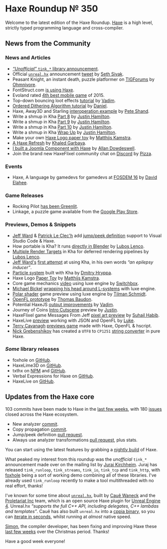[_template]: ../templates/roundup.html
[date]: / "2015-12-23 09:04:00"
[modified]: / "2015-12-23 15:30:00"
[published]: / "2015-12-23 15:30:00"
[“”]: a ""
# Haxe Roundup № 350

Welcome to the latest edition of the Haxe Roundup. [Haxe]
is a high level, strictly typed programming language and cross-compiler.
	
## News from the Community

### News and Articles

- [_“Unofficial”_ `tink_*` library announcement][l36].
- Official [`unreal.hx`][l42] announcement [tweet][l41] by [Seth Sivak][tw20].
- Peasant Knight, an instant death, puzzle platformer on [TIGForums][l44] by
[Ohmnivore][tw22].
- FontStruct.com [is using Haxe][l2].
- Evoland rated [4th best mobile game][l3] of 2015.
- Top-down bouncing loot effects [tutorial][l7] by [Vadim][tw3].
- [Ordered Dithering Algorithm tutorial][l1] by [Daniel][tw1].
- Haxe, Away3D and Starling [interoperation example][l6] by [Pete Shand][tw2].
- Write a shmup in Kha [Part 8][l20] by [Justin Hamilton][tw12].
- Write a shmup in Kha [Part 9][l25] by [Justin Hamilton][tw12].
- Write a shmup in Kha [Part 10][l30] by [Justin Hamilton][tw12].
- Write a shmup in Kha [Wrap Up][l34] by [Justin Hamilton][tw12].
- Make your own [Haxe Logo paper toy][l28] by [Matthijs Kamstra][tw9].
- [A Haxe Refresh][l29] by [Khaled Garbaya][tw16].
- [I built a Joomla Component with Haxe][l35] by [Allan Dowdeswell][tw18].
- Join the brand new HaxeFlixel community chat on [Discord][l45] by [Pizza][tw23].

### Events

- Haxe, A language by gamedevs for gamedevs at [FOSDEM 16][l26] by [David Elahee][tw14].

### Game Releases

- Rocking Pilot [has been Greenlit][l4].
- Linkage, a puzzle game available from the [Google Play Store][l5].

### Previews, Demos & Snippets

- [Jeff Ward][tw7] & [Patrick Le Clec'h][tw8] add [jump/peek definition][l12] support to
Visual Studio Code & Haxe.
- How portable is Kha? It runs [directly in Blender][l27] by [Lubos Lenco][tw15].
- [Multiple Render Targets][l33] in Kha for deferred rendering pipelines by [Lubos Lenco][tw15].
- [Jeff Ward's][tw7] [first attempt][l39] at using Kha, in his own words _“an epilepsy inducer”_.
- [Particle system][l32] built with Kha by [Dmitry Hryppa][tw17].
- Haxe Logo [Paper Toy][l13] by [Matthijs Kamstra][tw9].
- Core game mechanics [video][l9] using luxe engine by [Switchbox][tw5].
- [Michael Bickel][tw11] [wrapping his head around L-systems][l15] with luxe engine.
- [Polar shader][l24] game preview using luxe engine by [Tilman Schmidt][tw13].
- [OpenFL prototype][l8] by [Thomas Baudon][tw4].
- Potential HaxeJS [output improvements][l10] by [Vadim][tw3].
- Journey of Coins [Intro Cutscene][l11] preview by [Justin][tw6].
- HaxeFlixel game Messages From Jeff [pixel art preview][l14] by [Suhail Habib][tw10].
- HaxeLive [preview][l40] working with JSON and OpenFL by [Luke][tw19].
- [Terry Cavanagh][tw21] [previews game][l43] made with Haxe, OpenFL & hscript.
- [Nick Grebenshikov][tw24] has created a `UTF8` to `CP1251` [string converter][l46] 
in pure Haxe.

### _Some_ library releases

- foxhole on [GitHub][l31].
- HaxeLime3D on [GitHub][l21].
- txthx on [NPM][l22] and [GitHub][l23].
- Verbal Expressions for Haxe on [GitHub][l37].
- HaxeLive on [GitHub][l38].

## Updates from the Haxe core

103 commits have been made to Haxe in the [last few weeks], with 
180 [issues] closed across the Haxe ecosystem.

- New analyzer [commit][l17].
- Copy propagation [commit][l18].
- Jump/peek definition [pull request][l16].
- Always use analyzer transformations [pull request][l19], plus stats.

You can start using the latest features by grabbing a [nightly build] of Haxe.

What peaked my interest from this roundup was the _unofficial_ `tink_*` announcement
made over on the mailing list by [Juraj Kirchheim][tw25]. Juraj has released
`tink_runloop`, `tink_streams`, `tink_io`, `tink_tcp` and `tink_http`, with
[foxhole][l31] being a sort of working demo combining all of these libraries. I've
already used `tink_runloop` recently to make a tool multithreaded with no real effort,
thanks!

I've known for some time about [`unreal.hx`][l42], built by [Cauê Waneck][tw27]
and the [Proletariat Inc][tw26] team, which is an open source Haxe plugin for
[Unreal Engine 4][l47]. Unreal.hx _“supports the full C++ API, 
including delegates, C++ lambdas and templates”_. Cauê has also built `unreal.hx`
into a [cppia binary][l49], so you can [iterate in seconds][l48], whilst running
at _almost_ native speed.

[Simon][gh1], the compiler developer, has been fixing and improving Haxe these
[last few weeks] over the Christmas period. Thanks!

Have a good week everyone!

[gh1]: https://github.com/Simn "@Simn"

[l49]: http://haxe.io/roundups/wwx/2015/#cppia "Haxe Hxcpp Cppia Target"
[l48]: https://twitter.com/cwaneck/status/685832450300313600 "Iterate in seconds with unreal.hx"
[l47]: https://www.unrealengine.com/what-is-unreal-engine-4 "About Unreal Engine"
[l46]: https://gist.github.com/ngrebenshikov/e82ffca794554c67a9af "Pure Haxe UFT8 to CP1251 converter"
[l45]: https://discordapp.com/invite/0kc4JePgdUWRqwDa "HaxeFlixel Discord Chat"
[l44]: https://forums.tigsource.com/index.php?topic=52263.0 "Peasant Knight on TIGForums"
[l43]: https://twitter.com/terrycavanagh/status/685123160522526720 "Haxe, OpenFL & hscript powered game on Twitter"
[l42]: https://github.com/proletariatgames/unreal.hx "Unreal.hx on GitHub"
[l41]: https://twitter.com/sjsivak/status/684871952746582016 "Official unreal.hx announcement on Twitter"
[l40]: https://twitter.com/tienery/status/685122985536176129 "HaxeLive JSON and OpenFL preview on Twitter"
[l39]: https://twitter.com/Jeff__Ward/status/684528028504883201 "Jeff Ward's first attempt at using Kha"
[l38]: https://github.com/ColourID/HaxeLive "HaxeLive on GitHub"
[l37]: https://github.com/VerbalExpressions/HaxeVerbalExpressions "Haxe Verbal Expressions on GitHub"
[l36]: https://groups.google.com/forum/#!msg/haxelang/2gRl_zCc2-0/VHUUwTp6AgAJ "Unofficial tink library announcement"
[l35]: http://www.confidant.ca/blog/2016/joomlahaxe/ "I built a Joomla Component with Haxe"
[l34]: https://twitter.com/jamiltron/status/684254750703927296 "Write a shmup in Kha Wrap Up"
[l33]: https://twitter.com/luboslenco/status/684026034237378560 "Multiple render targets in Kha on Twitter"
[l32]: https://twitter.com/dmitryhryppa/status/683801527467794432 "Kha particle system on Twitter"
[l31]: https://github.com/back2dos/foxhole "foxhole on GitHub"
[l30]: http://jamiltron.com/2016/01/KhaShmup-Tutorial-Part-10/ "Write a shmup in Kha Part 10"
[l29]: http://learnhaxe.org/haxe/a-haxe-refresh/ "A Haxe Refresh"
[l28]: http://www.matthijskamstra.nl/blog/2016/01/03/haxe-logo-papertoy/ "Make your own Haxe paper toy"
[l27]: https://twitter.com/luboslenco/status/683239174309330945 "Kha running in Blender on Twitter"
[l26]: https://fosdem.org/2016/schedule/event/haxe/ "Haxe, A language by gamedevs for gamedevs at FOSDEM 16"
[l25]: http://jamiltron.com/2015/12/KhaShmup-Tutorial-Part-9/ "Write a shmup in Kha Part 9"
[l24]: https://twitter.com/keymaster_/status/682557361211469825 "Polar Shader Preview on Twitter"
[l23]: https://github.com/damoebius/txthx "txthx on GitHub"
[l22]: https://www.npmjs.com/package/txthx "txthx on NPM"
[l21]: https://github.com/akadjoker/HaxeLime3D "HaxeLime3D on GitHub"
[l20]: http://jamiltron.com/2015/12/KhaShmup-Tutorial-Part-8/ "Write a shmup in Kha Part 8"
[l19]: https://github.com/HaxeFoundation/haxe/pull/4746 "Always use analyzer transformations pull request"
[l18]: https://github.com/HaxeFoundation/haxe/commit/c268c62f28ac2a74b8a53b330c36d08574600bfd "Add Copy propagation commit"
[l17]: https://github.com/HaxeFoundation/haxe/commit/d57112a64a5e0f7b867378446702e45cb73d664f "New Analyzer commit"
[l16]: https://github.com/HaxeFoundation/haxe/pull/4758 "New display mode for Jump/peek defintion"
[l15]: https://twitter.com/dazKind/status/681364829504933888 "L-systems and luxe engine on Twitter"
[l14]: https://twitter.com/87meansSuhail/status/681180697822892032 "Messages From Jeff Preview on Twitter"
[l13]: https://twitter.com/MatthijsKamstra/status/681127970061348864 "Haxe Logo Paper Toy on Twitter"
[l12]: https://twitter.com/Jeff__Ward/status/681216872189050880 "Haxe jump / peek preview on Twitter"
[l11]: https://www.youtube.com/watch?v=QC2kpjRzulM&feature=youtu.be "Journey of Coins Intro Cutscene on YouTube"
[l10]: https://twitter.com/YellowAfterlife/status/679956868278665216 "Potential HaxeJS readability improvements on Twitter"
[l9]: https://twitter.com/SwitchboxGame/status/679485809272045568 "Core game mechanics on Twitter"
[l8]: https://twitter.com/thomas_baudon/status/679453075778760704 "OpenFL prototype on Twitter"
[l7]: http://yal.cc/top-down-bouncing-loot-effects/ "Top-down bouncing loot effects tutorial"
[l6]: http://blog.peteshand.net/haxe-away3d-starling-interoperation/ "Haxe, Away3D and Starling interoperation example"
[l5]: https://play.google.com/store/apps/details?id=com.impulse9.linkage "Linkage on Google Play"
[l4]: https://twitter.com/kurismakku/status/681432228757401606 "Rocking Pilot has been Greeenlit!"
[l3]: http://www.theguardian.com/technology/2015/dec/24/best-iphone-ipad-games-2015-her-story "The best iPhone and iPad games of 2015"
[l2]: https://groups.google.com/forum/#!topic/haxelang/aMEHrHCFpGc "FontStruct.com is using Haxe"
[l1]: https://www.youtube.com/watch?v=K7RCH5yyVVE&feature=youtu.be "Ordered Dithering Algorithm on YouTube"

[Haxe]: http://haxe.org/?utm_source=haxe.io "Haxe.org"
[nightly build]: http://build.haxe.org "Nightly Haxe Build"
[last few weeks]: https://github.com/issues?utf8=%E2%9C%93&q=closed%3A2015-12-23..2016-01-11+org%3Ahaxefoundation+is%3Aclosed+ "Haxe Compiler commits from the last week"
[issues]: https://github.com/issues?utf8=%E2%9C%93&q=org%3Ahaxefoundation+org%3Aopenfl+org%3Asnowkit+org%3AKTXSoftware+org%3Ahaxeflixel+org%3Ahaxepunk+org%3Anmehost+is%3Aclosed+closed%3A2015-12-23..2016-01-11+ "Commits closed across the Haxe ecosystem"
	
[tw27]: https://twitter.com/cwaneck "@cwaneck"
[tw26]: https://twitter.com/proletariat_inc "@proletariat_inc"
[tw25]: https://twitter.com/back2dos "@back2dos"
[tw24]: https://twitter.com/grebenshikov_n "@grebenshikov_n"
[tw23]: https://twitter.com/Pizzamakesgames "@Pizzamakesgames"
[tw22]: https://twitter.com/4_AM_Games "@4_AM_Games"
[tw21]: https://twitter.com/terrycavanagh "@terrycavanagh"
[tw20]: https://twitter.com/sjsivak "@sjsivak"
[tw19]: https://twitter.com/tienery "@tienery"
[tw18]: https://twitter.com/confidant_ca "@confidant_ca"
[tw17]: https://twitter.com/dmitryhryppa "@dmitryhryppa"
[tw16]: https://twitter.com/khaled_garbaya "@khaled_garbaya"
[tw15]: https://twitter.com/luboslenco "@luboslenco"
[tw14]: https://twitter.com/blackmag_c "@blackmag_c"
[tw13]: https://twitter.com/keymaster_ "@keymaster_"
[tw12]: https://twitter.com/jamiltron "@jamiltron"
[tw11]: https://twitter.com/dazKind "@dazKind"
[tw10]: https://twitter.com/87meansSuhail "@87meansSuhail"
[tw9]: https://twitter.com/MatthijsKamstra "@MatthijsKamstra"
[tw8]: https://twitter.com/pleclech "@pleclech"
[tw7]: https://twitter.com/Jeff__Ward "@Jeff__Ward"
[tw6]: https://twitter.com/JuiceBoos "@JuiceBoos"
[tw5]: https://twitter.com/SwitchboxGame "@SwitchboxGame"
[tw4]: https://twitter.com/thomas_baudon "@thomas_baudon"
[tw3]: https://twitter.com/YellowAfterlife "@YellowAfterlife"
[tw2]: https://twitter.com/peteshand "@peteshand"
[tw1]: https://twitter.com/5Mixer "@5Mixer"